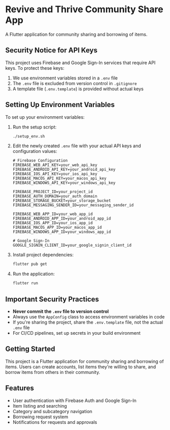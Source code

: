 # Revive and Thrive Community Share App

A Flutter application for community sharing and borrowing of items.

## Security Notice for API Keys

This project uses Firebase and Google Sign-In services that require API keys. To protect these keys:

1. We use environment variables stored in a `.env` file
2. The `.env` file is excluded from version control in `.gitignore`
3. A template file (`.env.template`) is provided without actual keys

## Setting Up Environment Variables

To set up your environment variables:

1. Run the setup script:
   ```bash
   ./setup_env.sh
   ```

2. Edit the newly created `.env` file with your actual API keys and configuration values:
   ```
   # Firebase Configuration
   FIREBASE_WEB_API_KEY=your_web_api_key
   FIREBASE_ANDROID_API_KEY=your_android_api_key
   FIREBASE_IOS_API_KEY=your_ios_api_key
   FIREBASE_MACOS_API_KEY=your_macos_api_key
   FIREBASE_WINDOWS_API_KEY=your_windows_api_key

   FIREBASE_PROJECT_ID=your_project_id
   FIREBASE_AUTH_DOMAIN=your_auth_domain
   FIREBASE_STORAGE_BUCKET=your_storage_bucket
   FIREBASE_MESSAGING_SENDER_ID=your_messaging_sender_id

   FIREBASE_WEB_APP_ID=your_web_app_id
   FIREBASE_ANDROID_APP_ID=your_android_app_id
   FIREBASE_IOS_APP_ID=your_ios_app_id
   FIREBASE_MACOS_APP_ID=your_macos_app_id
   FIREBASE_WINDOWS_APP_ID=your_windows_app_id

   # Google Sign-In
   GOOGLE_SIGNIN_CLIENT_ID=your_google_signin_client_id
   ```

3. Install project dependencies:
   ```bash
   flutter pub get
   ```

4. Run the application:
   ```bash
   flutter run
   ```

## Important Security Practices

- **Never commit the `.env` file to version control**
- Always use the `AppConfig` class to access environment variables in code
- If you're sharing the project, share the `.env.template` file, not the actual `.env` file
- For CI/CD pipelines, set up secrets in your build environment

## Getting Started

This project is a Flutter application for community sharing and borrowing of items. Users can create accounts, list items they're willing to share, and borrow items from others in their community.

## Features

- User authentication with Firebase Auth and Google Sign-In
- Item listing and searching
- Category and subcategory navigation
- Borrowing request system
- Notifications for requests and approvals
